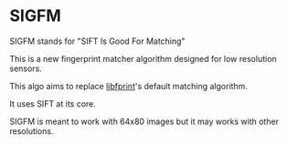 # SIGFM

SIGFM stands for "SIFT Is Good For Matching"

This is a new fingerprint matcher algorithm designed for low resolution sensors.

This algo aims to replace [libfprint](https://gitlab.freedesktop.org/libfprint)'s default matching algorithm.

It uses SIFT at its core.

SIGFM is meant to work with 64x80 images but it may works with other resolutions.
